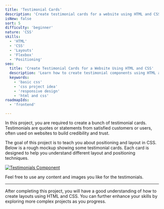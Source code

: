 ```yaml
---
title: 'Testimonial Cards'  
description: 'Create testimonial cards for a website using HTML and CSS.'  
isNew: false  
sort: 5  
difficulty: 'beginner'  
nature: 'CSS'
skills:  
  - 'HTML'  
  - 'CSS'  
  - 'Layouts'  
  - 'Flexbox'
  - 'Positioning'
seo:  
  title: 'Create Testimonial Cards for a Website Using HTML and CSS'  
  description: 'Learn how to create testimonial components using HTML and CSS.'  
  keywords:  
    - 'basic css'  
    - 'css project idea'  
    - 'responsive design'  
    - 'html and css'  
roadmapIds:  
  - 'frontend'  

---
```


In this project, you are required to create a bunch of testimonial cards. Testimonials are quotes or statements from satisfied customers or users, often used on websites to build credibility and trust.

The goal of this project is to teach you about positioning and layout in CSS. Below is a rough mockup showing some testimonial cards. Each card is designed to help you understand different layout and positioning techniques.

[![Testimonials Component](https://assets.roadmap.sh/guest/testimonials-min-3j2j4.png)](https://assets.roadmap.sh/guest/testimonials-min-3j2j4.png)

Feel free to use any content and images you like for the testimonials.

---

After completing this project, you will have a good understanding of how to create layouts using HTML and CSS. You can further enhance your skills by exploring more complex projects as you progress.